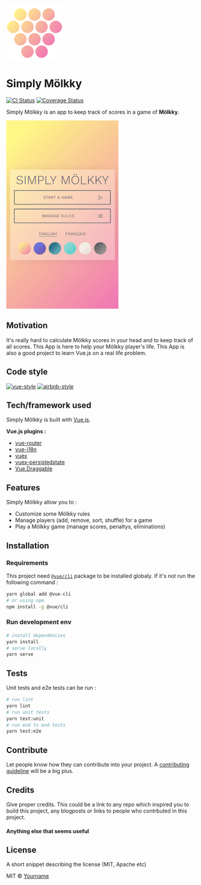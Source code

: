 ![Logo Simply Mölkky](readme-logo.png)

# Simply Mölkky

[![CI Status](https://circleci.com/gh/thocleval/simply-molkky.png?style=shield&circle-token=:circle-token)](https://circleci.com/gh/thocleval/simply-molkky)
[![Coverage Status](https://coveralls.io/repos/github/thocleval/simply-molkky/badge.svg)](https://coveralls.io/github/thocleval/simply-molkky)

Simply Mölkky is an app to keep track of scores in a game of **Mölkky**.

[![Logo Simply Mölkky](readme-demo.gif)](https://simply-molkky.com)

## Motivation
It's really hard to calculate Mölkky scores in your head and to keep track of all scores. This App is here to help your Mölkky player's life.
This App is also a good project to learn Vue.js on a real life problem.

## Code style

[![vue-style](https://img.shields.io/badge/code%20style-Vue.js-4B32C3.svg?style=flat)](https://vuejs.org/v2/style-guide/)
[![airbnb-style](https://img.shields.io/badge/eslint-airbnb-4B32C3.svg)](https://github.com/airbnb/javascript)

## Tech/framework used
Simply Mölkky is built with [Vue.js](https://vuejs.org/v2).

**Vue.js plugins :**
- [vue-router](https://github.com/vuejs/vue-router)
- [vue-i18n](https://github.com/kazupon/vue-i18n)
- [vuex](https://github.com/vuejs/vuex)
- [vuex-persistedstate](https://github.com/robinvdvleuten/vuex-persistedstate)
- [Vue.Draggable](https://github.com/SortableJS/Vue.Draggable)

## Features
Simply Mölkky allow you to :
- Customize some Mölkky rules
- Manage players (add, remove, sort, shuffle) for a game
- Play a Mölkky game (manage scores, penaltys, eliminations)

## Installation

### Requirements

This project need [`@vue/cli`](https://github.com/vuejs/vue-cli) package to be installed globaly. If it's not run the following command :
``` bash
yarn global add @vue-cli
# or using npm
npm install -g @vue/cli
```

### Run development env

``` bash
# install dependencies
yarn install
# serve locally
yarn serve
```

## Tests
Unit tests and e2e tests can be run :

``` bash
# run lint
yarn lint
# run unit tests
yarn test:unit
# run end to end tests
yarn test:e2e
```

## Contribute

Let people know how they can contribute into your project. A [contributing guideline](https://github.com/zulip/zulip-electron/blob/master/CONTRIBUTING.md) will be a big plus.

## Credits
Give proper credits. This could be a link to any repo which inspired you to build this project, any blogposts or links to people who contrbuted in this project.

#### Anything else that seems useful

## License
A short snippet describing the license (MIT, Apache etc)

MIT © [Yourname]()
